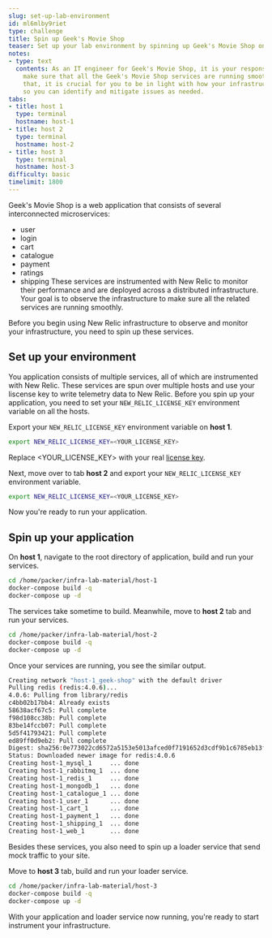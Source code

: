 ```yaml
---
slug: set-up-lab-environment
id: ml6mlby9riet
type: challenge
title: Spin up Geek's Movie Shop
teaser: Set up your lab environment by spinning up Geek's Movie Shop on multiple hosts
notes:
- type: text
  contents: As an IT engineer for Geek's Movie Shop, it is your responsibility to
    make sure that all the Geek's Movie Shop services are running smoothly. To ensure
    that, it is crucial for you to be in light with how your infrastructure is behaving
    so you can identify and mitigate issues as needed.
tabs:
- title: host 1
  type: terminal
  hostname: host-1
- title: host 2
  type: terminal
  hostname: host-2
- title: host 3
  type: terminal
  hostname: host-3
difficulty: basic
timelimit: 1800
---
```


Geek's Movie Shop is a web application that consists of several interconnected microservices:
- user
- login
- cart
- catalogue
- payment
- ratings
- shipping
These services are instrumented with New Relic to monitor their performance and are deployed across a distributed infrastructure. Your goal is to observe the infrastructure to make sure all the related services are running smoothly.

Before you begin using New Relic infrastructure to observe and monitor your infrastructure, you need to spin up these services.

## Set up your environment

You application consists of multiple services, all of which are instrumented with New Relic. These services are spun over multiple hosts and use your liscense key to write telemetry data to New Relic. Before you spin up your application, you need to set your `NEW_RELIC_LICENSE_KEY` environment variable on all the hosts.

Export your `NEW_RELIC_LICENSE_KEY` environment variable on **host 1**.

```bash
export NEW_RELIC_LICENSE_KEY=<YOUR_LICENSE_KEY>
```
Replace <YOUR_LICENSE_KEY> with your real [license key](https://docs.newrelic.com/docs/apis/intro-apis/new-relic-api-keys/#ingest-license-key).

Next, move over to tab **host 2** and export your `NEW_RELIC_LICENSE_KEY` environment variable.

```bash
export NEW_RELIC_LICENSE_KEY=<YOUR_LICENSE_KEY>
```

Now you're ready to run your application.

## Spin up your application

On **host 1**, navigate to the root directory of application, build and run your services.

```bash
cd /home/packer/infra-lab-material/host-1
docker-compose build -q
docker-compose up -d
```

The services take sometime to build. Meanwhile, move to **host 2** tab and run your services.

```bash
cd /home/packer/infra-lab-material/host-2
docker-compose build -q
docker-compose up -d
```

Once your services are running, you see the similar output.

```bash
Creating network "host-1_geek-shop" with the default driver
Pulling redis (redis:4.0.6)...
4.0.6: Pulling from library/redis
c4bb02b17bb4: Already exists
58638acf67c5: Pull complete
f98d108cc38b: Pull complete
83be14fccb07: Pull complete
5d5f41793421: Pull complete
ed89ff0d9eb2: Pull complete
Digest: sha256:0e773022cd6572a5153e5013afced0f7191652d3cdf9b1c6785eb13f6b2974b1
Status: Downloaded newer image for redis:4.0.6
Creating host-1_mysql_1     ... done
Creating host-1_rabbitmq_1  ... done
Creating host-1_redis_1     ... done
Creating host-1_mongodb_1   ... done
Creating host-1_catalogue_1 ... done
Creating host-1_user_1      ... done
Creating host-1_cart_1      ... done
Creating host-1_payment_1   ... done
Creating host-1_shipping_1  ... done
Creating host-1_web_1       ... done
```

Besides these services, you also need to spin up a loader service that send mock traffic to your site.

Move to **host 3** tab, build and run your loader service.

```bash
cd /home/packer/infra-lab-material/host-3
docker-compose build -q
docker-compose up -d
```

With your application and loader service now running, you're ready to start instrument your infrastructure.